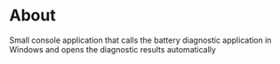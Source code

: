 # About
Small console application that calls the battery diagnostic application in Windows and opens the diagnostic results automatically

